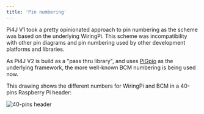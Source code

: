 ```yaml
---
title: 'Pin numbering'
---
```


Pi4J V1 took a pretty opinionated approach to pin numbering as the scheme was based on the underlying WiringPi.
This scheme was incompatibility with other pin diagrams and pin numbering used by other development platforms and libraries.
   
As Pi4J V2 is build as a "pass thru library", and uses [PiGpio](http://abyz.me.uk/rpi/pigpio/index.html) as the underlying framework,
the more well-known BCM numbering is being used now.

This drawing shows the different numbers for WiringPi and BCM in a 40-pins Raspberry Pi header:

![40-pins header](/assets/documentation/headerpins_in_header.png)